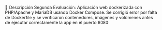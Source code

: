 📄 Descripción Segunda Evaluación: Aplicación web dockerizada con PHP/Apache y MariaDB usando Docker Compose. Se corrigió error por falta de Dockerfile y se verificaron contenedores, imágenes y volúmenes antes de ejecutar correctamente la app en el puerto 8080
